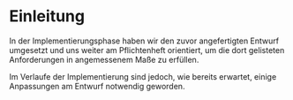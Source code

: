 # Einleitung

In der Implementierungsphase haben wir den zuvor angefertigten Entwurf umgesetzt und
uns weiter am Pflichtenheft orientiert, um die dort gelisteten Anforderungen in
angemessenem Maße zu erfüllen.

Im Verlaufe der Implementierung sind jedoch, wie bereits erwartet,
einige Anpassungen am Entwurf notwendig geworden.
